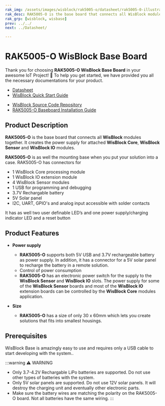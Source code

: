 ```yaml
---
rak_img: /assets/images/wisblock/rak5005-o/datasheet/rak5005-0-illustration.png
rak_desc: RAK5005-O is the base board that connects all WisBlock modules together. It creates the power supply for attached WisBlock Core, WisBlock Sensor and WisBlock IO modules.
rak_grp: [wisblock, wisbase]
prev: ../../
next: ../Datasheet/

---
```



# RAK5005-O WisBlock Base Board

Thank you for choosing **RAK5005-O WisBlock Base Board** in your awesome IoT Project! 🎉 To help you get started, we have provided you all the necessary documentations for your product.

* [Datasheet](../Datasheet/)
* <a href="../../Quickstart/" target="_blank">WisBlock Quick Start Guide</a>
<!---* [WisBlock Quick Start Guide](../../Quickstart/)-->
* [WisBlock Source Code Repository](https://github.com/RAKWireless/WisBlock/)
* [RAK5005-O Baseboard Installation Guide](../../../../Knowledge-Hub/Learn/RAK5005-O-Baseboard-Installation-Guide/)

## Product Description

<!---
The RAK5005-O baseboard has a one slot reserved for WisDuo module，four slots for WisSensor modules and one slot for WisIO module. Also, there are also **2.54 mm pitch connectors** for extension interface, such as **I2C**, **UART**, and **GPIO pins**.

For convenience, there is a USB connector for debugging, it is connected directly to MCU’s USB port (if supported). The customer can access the internal MCU by connecting to a computer’s USB port directly. This USB connector is also used as a battery charging port.

For each module, a method is designed to connect and fasten the module easily. These connectors are **high-speed board to board connector**, they provide signal integrity for each data bus. A set of screws are used for attaching the module under the environment with vibrations.

To avoid electromagnetic interference and heating interference, the sensor connectors on the WisBase are designed to be installed on both sides of the PCB. Moreso, a sensor module can be attached either on the top layer or the bottom layer of the WisBase board.

-->

**RAK5005-O** is the base board that connects all **WisBlock** modules together. It creates the power supply for attached **WisBlock Core**, **WisBlock Sensor** and **WisBlock IO** modules.

**RAK5005-O** is as well the mounting base when you put your solution into a case. RAK5005-O has connectors for

* 1 WisBlock Core processing module
* 1 WisBlock IO extension module
* 4 WisBlock Sensor modules
* 1 USB for programming and debugging
* 3.7V Rechargable battery
* 5V Solar panel
* I2C, UART, GPIO's and analog input accessible with solder contacts

It has as well two user definable LED’s and one power supply/charging indicator LED and a reset button

## Product Features

* **Power supply**     
    * **RAK5005-O** supports both 5V USB and 3.7V rechargeable battery as power supply. In addition, it has a connector for a 5V solar panel to recharge the battery in a remote solution.     
    * Control of power consumption    
    * **RAK5005-O** has an electronic power switch for the supply to the **WisBlock Sensor** and **WisBlock IO** slots. The power supply for some of the **WisBlock Sensor** boards and most of the **WisBlock IO** extension boards can be controlled by the **WisBlock Core** modules application.    

* **Size**    
    * **RAK5005-O** has a size of only 30 x 60mm which lets you create solutions that fits into smallest housings.


## Prerequisites 

WisBlock Base is amazingly easy to use and requires only a USB cable to start developing with the system..

:::warning ⚠️ WARNING    
- Only 3.7-4.2V Rechargable LiPo batteries are supported. Do not use other types of batteries with the system.    
- Only 5V solar panels are supported. Do not use 12V solar panels. It will destroy the charging unit and eventually other electronic parts.    
- Make sure the battery wires are matching the polarity on the RAK5005-O board. Not all batteries have the same wiring.
:::